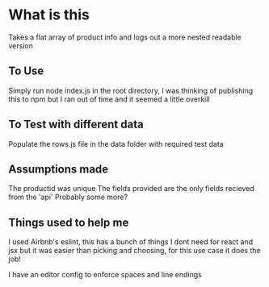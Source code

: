 # What is this
Takes a flat array of product info and logs out a more nested readable version

## To Use
Simply run node index.js in the root directory, I was thinking of publishing this to npm but I ran out of time and it seemed a little overkill

## To Test with different data
Populate the rows.js file in the data folder with required test data

## Assumptions made
The productid was unique
The fields provided are the only fields recieved from the 'api'
Probably some more?

## Things used to help me
I used Airbnb's eslint, this has a bunch of things I dont need for react and jsx but it was easier than picking and choosing, for this use case it does the job!

I have an editor config to enforce spaces and line endings

